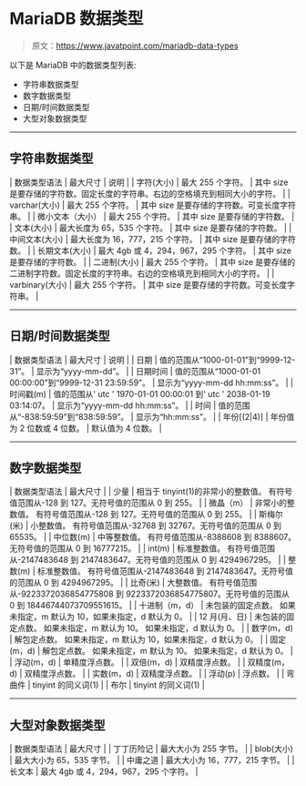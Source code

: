 # MariaDB 数据类型

> 原文：<https://www.javatpoint.com/mariadb-data-types>

以下是 MariaDB 中的数据类型列表:

*   字符串数据类型
*   数字数据类型
*   日期/时间数据类型
*   大型对象数据类型

* * *

## 字符串数据类型

| 数据类型语法 | 最大尺寸 | 说明 |
| 字符(大小) | 最大 255 个字符。 | 其中 size 是要存储的字符数。固定长度的字符串。右边的空格填充到相同大小的字符。 |
| varchar(大小) | 最大 255 个字符。 | 其中 size 是要存储的字符数。可变长度字符串。 |
| 微小文本（大小） | 最大 255 个字符。 | 其中 size 是要存储的字符数。 |
| 文本(大小) | 最大长度为 65，535 个字符。 | 其中 size 是要存储的字符数。 |
| 中间文本(大小) | 最大长度为 16，777，215 个字符。 | 其中 size 是要存储的字符数。 |
| 长期文本(大小) | 最大 4gb 或 4，294，967，295 个字符。 | 其中 size 是要存储的字符数。 |
| 二进制(大小) | 最大 255 个字符。 | 其中 size 是要存储的二进制字符数。固定长度的字符串。右边的空格填充到相同大小的字符。 |
| varbinary(大小) | 最大 255 个字符。 | 其中 size 是要存储的字符数。可变长度字符串。 |

* * *

## 日期/时间数据类型

| 数据类型语法 | 最大尺寸 | 说明 |
| 日期 | 值的范围从“1000-01-01”到“9999-12-31”。 | 显示为“yyyy-mm-dd”。 |
| 日期时间 | 值的范围从“1000-01-01 00:00:00”到“9999-12-31 23:59:59”。 | 显示为“yyyy-mm-dd hh:mm:ss”。 |
| 时间戳(m) | 值的范围从' utc ' 1970-01-01 00:00:01 到' utc ' 2038-01-19 03:14:07。 | 显示为“yyyy-mm-dd hh:mm:ss”。 |
| 时间 | 值的范围从“-838:59:59”到“838:59:59”。 | 显示为“hh:mm:ss”。 |
| 年份[(2&#124;4)] | 年份值为 2 位数或 4 位数。 | 默认值为 4 位数。 |

* * *

## 数字数据类型

| 数据类型语法 | 最大尺寸 |
| 少量 | 相当于 tinyint(1)的非常小的整数值。
有符号值范围从-128 到 127。无符号值的范围从 0 到 255。 |
| 微晶（m） | 非常小的整数值。
有符号值范围从-128 到 127。无符号值的范围从 0 到 255。 |
| 斯梅尔(米) | 小整数值。
有符号值范围从-32768 到 32767。无符号值的范围从 0 到 65535。 |
| 中位数(m) | 中等整数值。
有符号值范围从-8388608 到 8388607。无符号值的范围从 0 到 16777215。 |
| int(m) | 标准整数值。
有符号值范围从-2147483648 到 2147483647。无符号值的范围从 0 到 4294967295。 |
| 整数(m) | 标准整数值。
有符号值范围从-2147483648 到 2147483647。无符号值的范围从 0 到 4294967295。 |
| 比奇(米) | 大整数值。
有符号值范围从-9223372036854775808 到 9223372036854775807。无符号值的范围从 0 到 18446744073709551615。 |
| 十进制（m，d） | 未包装的固定点数。
如果未指定，m 默认为 10，如果未指定，d 默认为 0。 |
| 12 月(月、日) | 未包装的固定点数。
如果未指定，m 默认为 10。
如果未指定，d 默认为 0。 |
| 数字(m，d) | 解包定点数。
如果未指定，m 默认为 10，如果未指定，d 默认为 0。 |
| 固定(m，d) | 解包定点数。
如果未指定，m 默认为 10。
如果未指定，d 默认为 0。 |
| 浮动(m，d) | 单精度浮点数。 |
| 双倍(m，d) | 双精度浮点数。 |
| 双精度(m，d) | 双精度浮点数。 |
| 实数(m，d) | 双精度浮点数。 |
| 浮动(p) | 浮点数。 |
| 弯曲件 | tinyint 的同义词(1) |
| 布尔 | tinyint 的同义词(1) |

* * *

## 大型对象数据类型

| 数据类型语法 | 最大尺寸 |
| 丁丁历险记 | 最大大小为 255 字节。 |
| blob(大小) | 最大大小为 65，535 字节。 |
| 中庸之道 | 最大大小为 16，777，215 字节。 |
| 长文本 | 最大 4gb 或 4，294，967，295 个字符。 |
